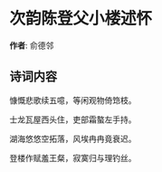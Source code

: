# 次韵陈登父小楼述怀

**作者**: 俞德邻

## 诗词内容

慷慨悲歌续五噫，等闲观物倚筇枝。

士龙瓦屋西头住，吏部霜螯左手持。

湖海悠悠空拓落，风埃冉冉竟衰迟。

登楼作赋羞王粲，寂寞归与理钓丝。

